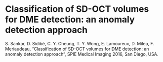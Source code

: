Classification of SD-OCT volumes for DME detection: an anomaly detection approach
=================================================================================

S. Sankar, D. Sidibé, C. Y. Cheung, T. Y. Wong, E. Lamoureux, D. Milea, F. Meriaudeau, “Classification of SD-OCT volumes for DME detection: an anomaly detection approach”, SPIE Medical Imaging 2016, San Diego, USA.
